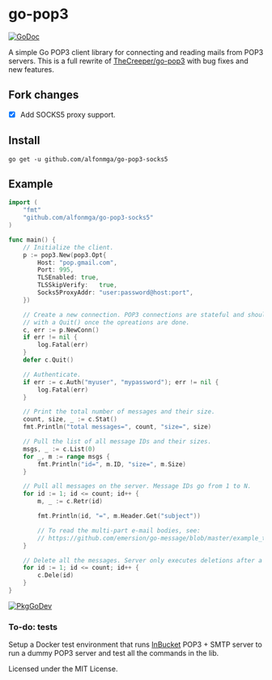 # go-pop3

[![GoDoc](https://godoc.org/github.com/alfonmga/go-pop3-socks5?status.svg&style=flat-square)](http://godoc.org/github.com/alfonmga/go-pop3-socks5)

A simple Go POP3 client library for connecting and reading mails from POP3 servers. This is a full rewrite of [TheCreeper/go-pop3](https://github.com/TheCreeper/go-pop3) with bug fixes and new features.

## Fork changes

- [x] Add SOCKS5 proxy support.

## Install

`go get -u github.com/alfonmga/go-pop3-socks5`

## Example

```go
import (
	"fmt"
	"github.com/alfonmga/go-pop3-socks5"
)

func main() {
	// Initialize the client.
	p := pop3.New(pop3.Opt{
		Host: "pop.gmail.com",
		Port: 995,
		TLSEnabled: true,
		TLSSkipVerify:   true,
		Socks5ProxyAddr: "user:password@host:port",
	})

	// Create a new connection. POP3 connections are stateful and should end
	// with a Quit() once the opreations are done.
	c, err := p.NewConn()
	if err != nil {
		log.Fatal(err)
	}
	defer c.Quit()

	// Authenticate.
	if err := c.Auth("myuser", "mypassword"); err != nil {
		log.Fatal(err)
	}

	// Print the total number of messages and their size.
	count, size, _ := c.Stat()
	fmt.Println("total messages=", count, "size=", size)

	// Pull the list of all message IDs and their sizes.
	msgs, _ := c.List(0)
	for _, m := range msgs {
		fmt.Println("id=", m.ID, "size=", m.Size)
	}

	// Pull all messages on the server. Message IDs go from 1 to N.
	for id := 1; id <= count; id++ {
		m, _ := c.Retr(id)

		fmt.Println(id, "=", m.Header.Get("subject"))

		// To read the multi-part e-mail bodies, see:
		// https://github.com/emersion/go-message/blob/master/example_test.go#L12
	}

	// Delete all the messages. Server only executes deletions after a successful Quit()
	for id := 1; id <= count; id++ {
		c.Dele(id)
	}
}
```

[![PkgGoDev](https://pkg.go.dev/badge/github.com/alfonmga/go-pop3-socks5)](https://pkg.go.dev/github.com/alfonmga/go-pop3-socks5)

### To-do: tests

Setup a Docker test environment that runs [InBucket](https://github.com/inbucket/inbucket) POP3 + SMTP server to run a dummy POP3 server and test all the commands in the lib.

Licensed under the MIT License.
